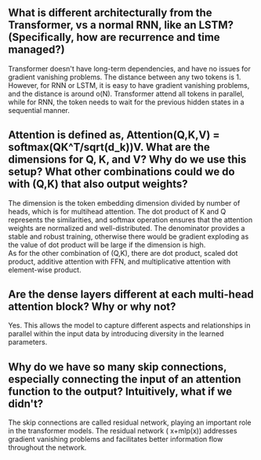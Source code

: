## What is different architecturally from the Transformer, vs a normal RNN, like an LSTM? (Specifically, how are recurrence and time managed?) 
Transformer doesn't have long-term dependencies, and have no issues for gradient vanishing problems. The distance between any two tokens is 1. However, for RNN or LSTM, it is easy to have gradient vanishing problems, and the distance is around o(N). Transformer attend all tokens in parallel, while for RNN, the token needs to wait for the previous hidden states in a sequential manner.
## Attention is defined as, Attention(Q,K,V) = softmax(QK^T/sqrt(d_k))V. What are the dimensions for Q, K, and V? Why do we use this setup? What other combinations could we do with (Q,K) that also output weights?
The dimension is the token embedding dimension divided by number of heads, which is for multihead attention.  The dot product of K and Q represents the similarities, and softmax operation ensures that the attention weights are normalized and well-distributed. The denominator provides a stable and robust training, otherwise there would be gradient exploding as the value of dot product will be large if the dimension is high.<br>
As for the other combination of (Q,K), there are dot product, scaled dot product, additive attention with FFN, and multiplicative attention with element-wise product.
## Are the dense layers different at each multi-head attention block? Why or why not?
Yes. This allows the model to capture different aspects and relationships in parallel within the input data by introducing diversity in the learned parameters.
## Why do we have so many skip connections, especially connecting the input of an attention function to the output? Intuitively, what if we didn't?
The skip connections are called residual network, playing an important role in the transformer models. The residual network ( x+mlp(x)) addresses gradient vanishing problems and facilitates better information flow throughout the network.